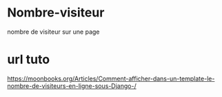 # Nombre-visiteur
nombre de visiteur sur une page

# url tuto
  https://moonbooks.org/Articles/Comment-afficher-dans-un-template-le-nombre-de-visiteurs-en-ligne-sous-Django-/
